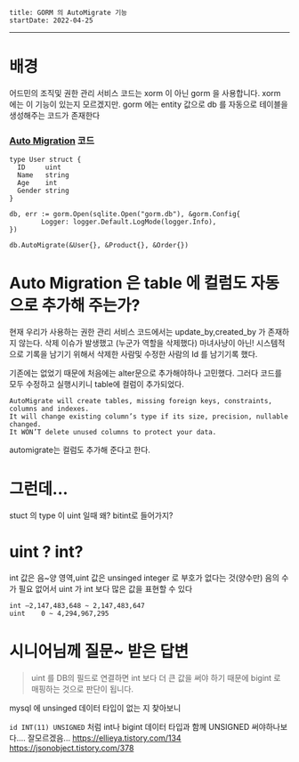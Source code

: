 ```
title: GORM 의 AutoMigrate 기능 
startDate: 2022-04-25
```
---

# 배경

어드민의 조직및 권한 관리 서비스 코드는 xorm 이 아닌 gorm 을 사용합니다.
xorm 에는 이 기능이 있는지 모르겠지만.
gorm 에는 entity 값으로 db 를 자동으로 테이블을 생성해주는 코드가 존재한다


### [Auto Migration](https://gorm.io/docs/migration.html) 코드

```
type User struct {
  ID     uint
  Name   string
  Age    int
  Gender string
}
```
```
db, err := gorm.Open(sqlite.Open("gorm.db"), &gorm.Config{
		Logger: logger.Default.LogMode(logger.Info),
})
  
db.AutoMigrate(&User{}, &Product{}, &Order{})
```

# Auto Migration 은 table 에 컬럼도 자동으로 추가해 주는가?

현재 우리가 사용하는 권한 관리 서비스 코드에서는 update_by,created_by 가 존재하지 않는다.
삭제 이슈가 발생했고 (누군가 역할을 삭제했다)
마녀사냥이 아닌! 시스템적으로 기록을 남기기 위해서 삭제한 사람및 수정한 사람의 Id 를 남기기록 했다.

기존에는 없었기 때문에 처음에는 alter문으로 추가해야하나 고민했다.
그러다 코드를 모두 수정하고 실행시키니 table에 컬럼이 추가되었다.

```
AutoMigrate will create tables, missing foreign keys, constraints, columns and indexes. 
It will change existing column’s type if its size, precision, nullable changed.
It WON’T delete unused columns to protect your data.
```
automigrate는 컬럼도 추가해 준다고 한다.

# 그런데...
stuct 의 type 이 uint 일때 왜? bitint로 들어가지?

# uint ? int?
int 값은 음~양 영역,uint 값은 unsinged integer 로 부호가 없다는 것(양수만)
음의 수가 필요 없어서 uint 가 int 보다 많은 값을 표현할 수 있다
```
int	–2,147,483,648 ~ 2,147,483,647
uint	0 ~ 4,294,967,295
```

# 시니어님께 질문~ 받은 답변
> uint 를 DB의 필드로 연결하면 int 보다 더 큰 값을 써야 하기 때문에 bigint 로 매핑하는 것으로 판단이 됩니다.

mysql 에 unsinged 데이터 타입이 없는 지 찾아보니

`id INT(11) UNSIGNED` 처럼  int나 bigint 데이터 타입과 함께 UNSIGNED 써야하나보다....
잘모르겠음...
https://ellieya.tistory.com/134
https://jsonobject.tistory.com/378



